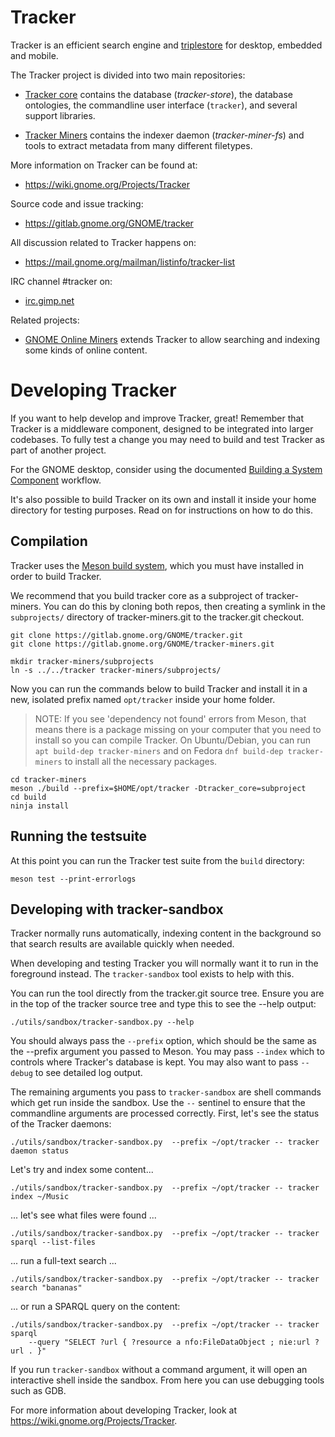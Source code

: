 # Tracker

Tracker is an efficient search engine and
[triplestore](https://en.wikipedia.org/wiki/Triplestore) for desktop, embedded
and mobile.

The Tracker project is divided into two main repositories:

  * [Tracker core](https://gitlab.gnome.org/GNOME/tracker) contains the database
    (*tracker-store*), the database ontologies, the commandline user
    interface (`tracker`), and several support libraries.

  * [Tracker Miners](https://gitlab.gnome.org/GNOME/tracker-miners) contains
    the indexer daemon (*tracker-miner-fs*) and tools to extract metadata
    from many different filetypes.

More information on Tracker can be found at:

  * <https://wiki.gnome.org/Projects/Tracker>

Source code and issue tracking:

  * <https://gitlab.gnome.org/GNOME/tracker>

All discussion related to Tracker happens on:

  * <https://mail.gnome.org/mailman/listinfo/tracker-list>

IRC channel #tracker on:

  * [irc.gimp.net](irc://irc.gimp.net)

Related projects:

  * [GNOME Online Miners](https://gitlab.gnome.org/GNOME/gnome-online-miners/)
    extends Tracker to allow searching and indexing some kinds of online
    content.

# Developing Tracker

If you want to help develop and improve Tracker, great! Remember that Tracker
is a middleware component, designed to be integrated into larger codebases. To
fully test a change you may need to build and test Tracker as part of another
project.

For the GNOME desktop, consider using the documented [Building a System
Component](https://wiki.gnome.org/Newcomers/BuildSystemComponent) workflow.

It's also possible to build Tracker on its own and install it inside your home
directory for testing purposes.  Read on for instructions on how to do this.

## Compilation

Tracker uses the [Meson build system](http://mesonbuild.com), which you must
have installed in order to build Tracker.

We recommend that you build tracker core as a subproject of tracker-miners.
You can do this by cloning both repos, then creating a symlink in the
`subprojects/` directory of tracker-miners.git to the tracker.git checkout.

    git clone https://gitlab.gnome.org/GNOME/tracker.git
    git clone https://gitlab.gnome.org/GNOME/tracker-miners.git

    mkdir tracker-miners/subprojects
    ln -s ../../tracker tracker-miners/subprojects/

Now you can run the commands below to build Tracker and install it in a
new, isolated prefix named `opt/tracker` inside your home folder.

> NOTE: If you see 'dependency not found' errors from Meson, that means there
> is a package missing on your computer that you need to install so you can
> compile Tracker. On Ubuntu/Debian, you can run `apt build-dep tracker-miners`
> and on Fedora `dnf build-dep tracker-miners` to install all the necessary
> packages.

    cd tracker-miners
    meson ./build --prefix=$HOME/opt/tracker -Dtracker_core=subproject
    cd build
    ninja install

## Running the testsuite

At this point you can run the Tracker test suite from the `build` directory:

    meson test --print-errorlogs

## Developing with tracker-sandbox

Tracker normally runs automatically, indexing content in the background so that
search results are available quickly when needed.

When developing and testing Tracker you will normally want it to run in the
foreground instead. The `tracker-sandbox` tool exists to help with this.

You can run the tool directly from the tracker.git source tree. Ensure you are
in the top of the tracker source tree and type this to see the --help output: 

    ./utils/sandbox/tracker-sandbox.py --help

You should always pass the `--prefix` option, which should be the same as the
--prefix argument you passed to Meson. You may pass `--index` which to controls
where Tracker's database is kept. You may also want to pass `--debug` to see
detailed log output.

The remaining arguments you pass to `tracker-sandbox` are shell commands which
get run inside the sandbox. Use the `--` sentinel to ensure that the
commandline arguments are processed correctly. First, let's see the status of
the Tracker daemons:

    ./utils/sandbox/tracker-sandbox.py  --prefix ~/opt/tracker -- tracker daemon status

Let's try and index some content...

    ./utils/sandbox/tracker-sandbox.py  --prefix ~/opt/tracker -- tracker index ~/Music

... let's see what files were found ...

    ./utils/sandbox/tracker-sandbox.py  --prefix ~/opt/tracker -- tracker sparql --list-files

... run a full-text search ...

    ./utils/sandbox/tracker-sandbox.py  --prefix ~/opt/tracker -- tracker search "bananas"

... or run a SPARQL query on the content:

    ./utils/sandbox/tracker-sandbox.py  --prefix ~/opt/tracker -- tracker sparql
        --query "SELECT ?url { ?resource a nfo:FileDataObject ; nie:url ?url . }"

If you run `tracker-sandbox` without a command argument, it will open an
interactive shell inside the sandbox. From here you can use debugging tools
such as GDB.

For more information about developing Tracker, look at
https://wiki.gnome.org/Projects/Tracker.
